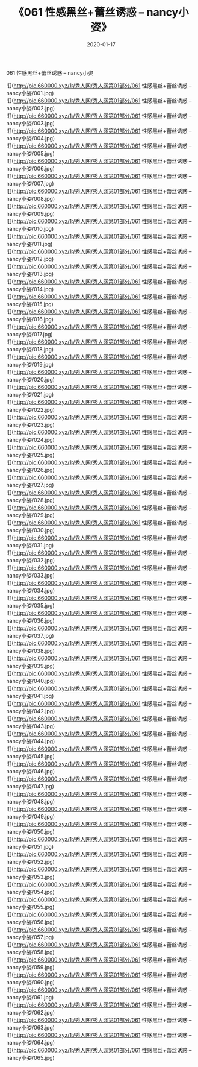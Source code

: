 ﻿---
layout: post
title:  《061 性感黑丝+蕾丝诱惑 – nancy小姿》
date:   2020-01-17
img: http://pic.660000.xyz/1:/秀人网/秀人网第01部分/061 性感黑丝+蕾丝诱惑 – nancy小姿/000.jpg
categories: [美女, 清纯, 唯美]
---

061 性感黑丝+蕾丝诱惑 – nancy小姿

  ![](http://pic.660000.xyz/1:/秀人网/秀人网第01部分/061 性感黑丝+蕾丝诱惑 – nancy小姿/001.jpg) <br> ![](http://pic.660000.xyz/1:/秀人网/秀人网第01部分/061 性感黑丝+蕾丝诱惑 – nancy小姿/002.jpg) <br> ![](http://pic.660000.xyz/1:/秀人网/秀人网第01部分/061 性感黑丝+蕾丝诱惑 – nancy小姿/003.jpg) <br> ![](http://pic.660000.xyz/1:/秀人网/秀人网第01部分/061 性感黑丝+蕾丝诱惑 – nancy小姿/004.jpg) <br> ![](http://pic.660000.xyz/1:/秀人网/秀人网第01部分/061 性感黑丝+蕾丝诱惑 – nancy小姿/005.jpg) <br> ![](http://pic.660000.xyz/1:/秀人网/秀人网第01部分/061 性感黑丝+蕾丝诱惑 – nancy小姿/006.jpg) <br> ![](http://pic.660000.xyz/1:/秀人网/秀人网第01部分/061 性感黑丝+蕾丝诱惑 – nancy小姿/007.jpg) <br> ![](http://pic.660000.xyz/1:/秀人网/秀人网第01部分/061 性感黑丝+蕾丝诱惑 – nancy小姿/008.jpg) <br> ![](http://pic.660000.xyz/1:/秀人网/秀人网第01部分/061 性感黑丝+蕾丝诱惑 – nancy小姿/009.jpg) <br> ![](http://pic.660000.xyz/1:/秀人网/秀人网第01部分/061 性感黑丝+蕾丝诱惑 – nancy小姿/010.jpg) <br> ![](http://pic.660000.xyz/1:/秀人网/秀人网第01部分/061 性感黑丝+蕾丝诱惑 – nancy小姿/011.jpg) <br> ![](http://pic.660000.xyz/1:/秀人网/秀人网第01部分/061 性感黑丝+蕾丝诱惑 – nancy小姿/012.jpg) <br> ![](http://pic.660000.xyz/1:/秀人网/秀人网第01部分/061 性感黑丝+蕾丝诱惑 – nancy小姿/013.jpg) <br> ![](http://pic.660000.xyz/1:/秀人网/秀人网第01部分/061 性感黑丝+蕾丝诱惑 – nancy小姿/014.jpg) <br> ![](http://pic.660000.xyz/1:/秀人网/秀人网第01部分/061 性感黑丝+蕾丝诱惑 – nancy小姿/015.jpg) <br> ![](http://pic.660000.xyz/1:/秀人网/秀人网第01部分/061 性感黑丝+蕾丝诱惑 – nancy小姿/016.jpg) <br> ![](http://pic.660000.xyz/1:/秀人网/秀人网第01部分/061 性感黑丝+蕾丝诱惑 – nancy小姿/017.jpg) <br> ![](http://pic.660000.xyz/1:/秀人网/秀人网第01部分/061 性感黑丝+蕾丝诱惑 – nancy小姿/018.jpg) <br> ![](http://pic.660000.xyz/1:/秀人网/秀人网第01部分/061 性感黑丝+蕾丝诱惑 – nancy小姿/019.jpg) <br> ![](http://pic.660000.xyz/1:/秀人网/秀人网第01部分/061 性感黑丝+蕾丝诱惑 – nancy小姿/020.jpg) <br> ![](http://pic.660000.xyz/1:/秀人网/秀人网第01部分/061 性感黑丝+蕾丝诱惑 – nancy小姿/021.jpg) <br> ![](http://pic.660000.xyz/1:/秀人网/秀人网第01部分/061 性感黑丝+蕾丝诱惑 – nancy小姿/022.jpg) <br> ![](http://pic.660000.xyz/1:/秀人网/秀人网第01部分/061 性感黑丝+蕾丝诱惑 – nancy小姿/023.jpg) <br> ![](http://pic.660000.xyz/1:/秀人网/秀人网第01部分/061 性感黑丝+蕾丝诱惑 – nancy小姿/024.jpg) <br> ![](http://pic.660000.xyz/1:/秀人网/秀人网第01部分/061 性感黑丝+蕾丝诱惑 – nancy小姿/025.jpg) <br> ![](http://pic.660000.xyz/1:/秀人网/秀人网第01部分/061 性感黑丝+蕾丝诱惑 – nancy小姿/026.jpg) <br> ![](http://pic.660000.xyz/1:/秀人网/秀人网第01部分/061 性感黑丝+蕾丝诱惑 – nancy小姿/027.jpg) <br> ![](http://pic.660000.xyz/1:/秀人网/秀人网第01部分/061 性感黑丝+蕾丝诱惑 – nancy小姿/028.jpg) <br> ![](http://pic.660000.xyz/1:/秀人网/秀人网第01部分/061 性感黑丝+蕾丝诱惑 – nancy小姿/029.jpg) <br> ![](http://pic.660000.xyz/1:/秀人网/秀人网第01部分/061 性感黑丝+蕾丝诱惑 – nancy小姿/030.jpg) <br> ![](http://pic.660000.xyz/1:/秀人网/秀人网第01部分/061 性感黑丝+蕾丝诱惑 – nancy小姿/031.jpg) <br> ![](http://pic.660000.xyz/1:/秀人网/秀人网第01部分/061 性感黑丝+蕾丝诱惑 – nancy小姿/032.jpg) <br> ![](http://pic.660000.xyz/1:/秀人网/秀人网第01部分/061 性感黑丝+蕾丝诱惑 – nancy小姿/033.jpg) <br> ![](http://pic.660000.xyz/1:/秀人网/秀人网第01部分/061 性感黑丝+蕾丝诱惑 – nancy小姿/034.jpg) <br> ![](http://pic.660000.xyz/1:/秀人网/秀人网第01部分/061 性感黑丝+蕾丝诱惑 – nancy小姿/035.jpg) <br> ![](http://pic.660000.xyz/1:/秀人网/秀人网第01部分/061 性感黑丝+蕾丝诱惑 – nancy小姿/036.jpg) <br> ![](http://pic.660000.xyz/1:/秀人网/秀人网第01部分/061 性感黑丝+蕾丝诱惑 – nancy小姿/037.jpg) <br> ![](http://pic.660000.xyz/1:/秀人网/秀人网第01部分/061 性感黑丝+蕾丝诱惑 – nancy小姿/038.jpg) <br> ![](http://pic.660000.xyz/1:/秀人网/秀人网第01部分/061 性感黑丝+蕾丝诱惑 – nancy小姿/039.jpg) <br> ![](http://pic.660000.xyz/1:/秀人网/秀人网第01部分/061 性感黑丝+蕾丝诱惑 – nancy小姿/040.jpg) <br> ![](http://pic.660000.xyz/1:/秀人网/秀人网第01部分/061 性感黑丝+蕾丝诱惑 – nancy小姿/041.jpg) <br> ![](http://pic.660000.xyz/1:/秀人网/秀人网第01部分/061 性感黑丝+蕾丝诱惑 – nancy小姿/042.jpg) <br> ![](http://pic.660000.xyz/1:/秀人网/秀人网第01部分/061 性感黑丝+蕾丝诱惑 – nancy小姿/043.jpg) <br> ![](http://pic.660000.xyz/1:/秀人网/秀人网第01部分/061 性感黑丝+蕾丝诱惑 – nancy小姿/044.jpg) <br> ![](http://pic.660000.xyz/1:/秀人网/秀人网第01部分/061 性感黑丝+蕾丝诱惑 – nancy小姿/045.jpg) <br> ![](http://pic.660000.xyz/1:/秀人网/秀人网第01部分/061 性感黑丝+蕾丝诱惑 – nancy小姿/046.jpg) <br> ![](http://pic.660000.xyz/1:/秀人网/秀人网第01部分/061 性感黑丝+蕾丝诱惑 – nancy小姿/047.jpg) <br> ![](http://pic.660000.xyz/1:/秀人网/秀人网第01部分/061 性感黑丝+蕾丝诱惑 – nancy小姿/048.jpg) <br> ![](http://pic.660000.xyz/1:/秀人网/秀人网第01部分/061 性感黑丝+蕾丝诱惑 – nancy小姿/049.jpg) <br> ![](http://pic.660000.xyz/1:/秀人网/秀人网第01部分/061 性感黑丝+蕾丝诱惑 – nancy小姿/050.jpg) <br> ![](http://pic.660000.xyz/1:/秀人网/秀人网第01部分/061 性感黑丝+蕾丝诱惑 – nancy小姿/051.jpg) <br> ![](http://pic.660000.xyz/1:/秀人网/秀人网第01部分/061 性感黑丝+蕾丝诱惑 – nancy小姿/052.jpg) <br> ![](http://pic.660000.xyz/1:/秀人网/秀人网第01部分/061 性感黑丝+蕾丝诱惑 – nancy小姿/053.jpg) <br> ![](http://pic.660000.xyz/1:/秀人网/秀人网第01部分/061 性感黑丝+蕾丝诱惑 – nancy小姿/054.jpg) <br> ![](http://pic.660000.xyz/1:/秀人网/秀人网第01部分/061 性感黑丝+蕾丝诱惑 – nancy小姿/055.jpg) <br> ![](http://pic.660000.xyz/1:/秀人网/秀人网第01部分/061 性感黑丝+蕾丝诱惑 – nancy小姿/056.jpg) <br> ![](http://pic.660000.xyz/1:/秀人网/秀人网第01部分/061 性感黑丝+蕾丝诱惑 – nancy小姿/057.jpg) <br> ![](http://pic.660000.xyz/1:/秀人网/秀人网第01部分/061 性感黑丝+蕾丝诱惑 – nancy小姿/058.jpg) <br> ![](http://pic.660000.xyz/1:/秀人网/秀人网第01部分/061 性感黑丝+蕾丝诱惑 – nancy小姿/059.jpg) <br> ![](http://pic.660000.xyz/1:/秀人网/秀人网第01部分/061 性感黑丝+蕾丝诱惑 – nancy小姿/060.jpg) <br> ![](http://pic.660000.xyz/1:/秀人网/秀人网第01部分/061 性感黑丝+蕾丝诱惑 – nancy小姿/061.jpg) <br> ![](http://pic.660000.xyz/1:/秀人网/秀人网第01部分/061 性感黑丝+蕾丝诱惑 – nancy小姿/062.jpg) <br> ![](http://pic.660000.xyz/1:/秀人网/秀人网第01部分/061 性感黑丝+蕾丝诱惑 – nancy小姿/063.jpg) <br> ![](http://pic.660000.xyz/1:/秀人网/秀人网第01部分/061 性感黑丝+蕾丝诱惑 – nancy小姿/064.jpg) <br> ![](http://pic.660000.xyz/1:/秀人网/秀人网第01部分/061 性感黑丝+蕾丝诱惑 – nancy小姿/065.jpg) <br>
